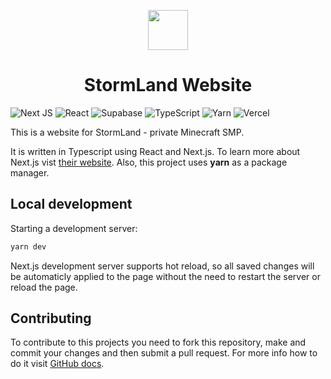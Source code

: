 <p align="center">
  <img width="64" src="https://stormland.ru/images/headerLogo.png" />
</p>
<h1 align="center">StormLand Website</h1>

![Next JS](https://img.shields.io/badge/Next-black?style=for-the-badge&logo=next.js&logoColor=white)
![React](https://img.shields.io/badge/react-%2320232a.svg?style=for-the-badge&logo=react&logoColor=%2361DAFB)
![Supabase](https://img.shields.io/badge/Supabase-3ECF8E?style=for-the-badge&logo=supabase&logoColor=white)
![TypeScript](https://img.shields.io/badge/typescript-%23007ACC.svg?style=for-the-badge&logo=typescript&logoColor=white)
![Yarn](https://img.shields.io/badge/yarn-%232C8EBB.svg?style=for-the-badge&logo=yarn&logoColor=white)
![Vercel](https://img.shields.io/badge/vercel-%23000000.svg?style=for-the-badge&logo=vercel&logoColor=white)



This is a website for StormLand - private Minecraft SMP. 

It is written in Typescript using React and Next.js. 
To learn more about Next.js vist [their website](https://nextjs.com). Also, this project uses **yarn** as a package manager.


## Local development
Starting a development server:

```bash
yarn dev
```

Next.js development server supports hot reload, so all saved changes will be automaticly applied to the page without the need to restart the server or reload the page.

## Contributing
To contribute to this projects you need to fork this repository, make and commit your changes and then submit a pull request. For more info how to do it visit [GitHub docs](https://docs.github.com/en/pull-requests/collaborating-with-pull-requests/proposing-changes-to-your-work-with-pull-requests/creating-a-pull-request-from-a-fork).
